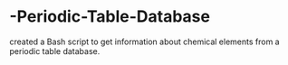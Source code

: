 # -Periodic-Table-Database
created a Bash script to get information about chemical elements from a periodic table database.

